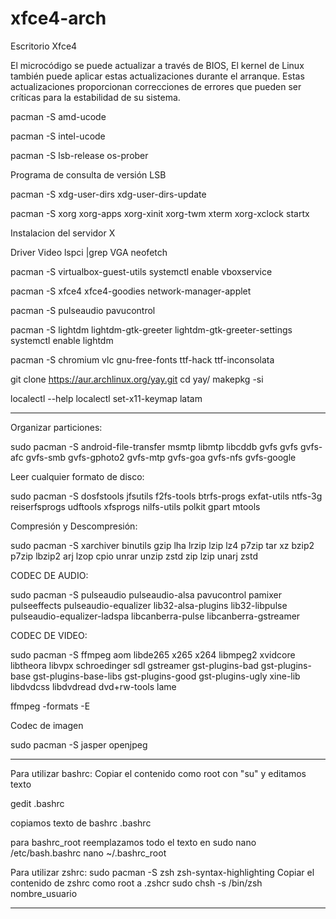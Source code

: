 # xfce4-arch
Escritorio Xfce4

El microcódigo se puede actualizar a través de BIOS, 
El kernel de Linux también puede aplicar estas actualizaciones
durante el arranque. 
Estas actualizaciones proporcionan correcciones de errores 
que pueden ser críticas para la estabilidad de su sistema.

pacman -S amd-ucode

pacman -S intel-ucode

pacman -S lsb-release os-prober

Programa de consulta de versión LSB

pacman -S xdg-user-dirs
xdg-user-dirs-update

pacman -S xorg xorg-apps xorg-xinit xorg-twm xterm xorg-xclock
startx

Instalacion del servidor X

Driver Video
        lspci |grep VGA
        neofetch
        
pacman -S virtualbox-guest-utils 
systemctl enable vboxservice
        

pacman -S xfce4 xfce4-goodies network-manager-applet

pacman -S pulseaudio pavucontrol

pacman -S lightdm lightdm-gtk-greeter lightdm-gtk-greeter-settings 
systemctl enable lightdm

pacman -S chromium vlc gnu-free-fonts ttf-hack ttf-inconsolata 

git clone https://aur.archlinux.org/yay.git
cd yay/
makepkg -si


localectl --help
localectl set-x11-keymap latam

-----------------------------------------------------------------------------------------------------

Organizar particiones:

sudo pacman -S android-file-transfer msmtp libmtp libcddb gvfs gvfs gvfs-afc gvfs-smb gvfs-gphoto2 gvfs-mtp gvfs-goa gvfs-nfs gvfs-google

Leer cualquier formato de disco:

sudo pacman -S dosfstools jfsutils f2fs-tools btrfs-progs exfat-utils ntfs-3g reiserfsprogs udftools xfsprogs nilfs-utils polkit gpart mtools

Compresión y Descompresión:

sudo pacman -S xarchiver binutils gzip lha lrzip lzip lz4 p7zip tar xz bzip2 p7zip lbzip2 arj lzop cpio unrar unzip zstd zip lzip unarj zstd 


CODEC DE AUDIO: 

sudo pacman -S pulseaudio pulseaudio-alsa pavucontrol pamixer pulseeffects pulseaudio-equalizer  lib32-alsa-plugins lib32-libpulse pulseaudio-equalizer-ladspa libcanberra-pulse libcanberra-gstreamer


CODEC DE VIDEO: 

sudo pacman -S ffmpeg aom libde265 x265 x264 libmpeg2 xvidcore libtheora libvpx schroedinger sdl gstreamer gst-plugins-bad gst-plugins-base gst-plugins-base-libs gst-plugins-good gst-plugins-ugly xine-lib libdvdcss libdvdread dvd+rw-tools lame

ffmpeg -formats -E

Codec de imagen

sudo pacman -S jasper openjpeg

-----------------------------------------------------------------------------------------------------

Para utilizar bashrc:
Copiar el contenido como root con "su"
y editamos texto

gedit .bashrc

copiamos texto de bashrc 
.bashrc 

para bashrc_root reemplazamos todo el texto en
sudo nano /etc/bash.bashrc 
nano ~/.bashrc_root 


Para utilizar zshrc:
sudo pacman -S zsh zsh-syntax-highlighting
Copiar el contenido de zshrc como root a .zshcr
sudo chsh -s /bin/zsh nombre_usuario

-----------------------------------------------------------------------------------------------------



